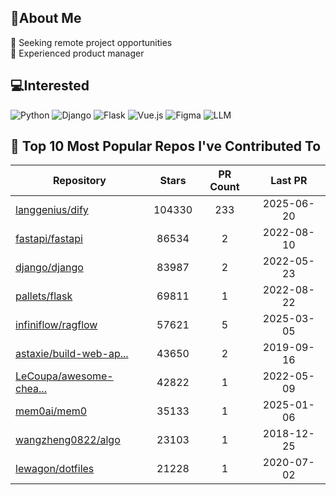 ## 💫About Me 
👯 Seeking remote project opportunities   
🌱 Experienced product manager

## 💻Interested
![Python](https://img.shields.io/badge/python-3670A0?style=for-the-badge&logo=python&logoColor=ffdd54) ![Django](https://img.shields.io/badge/django-%23092E20.svg?style=for-the-badge&logo=django&logoColor=white) ![Flask](https://img.shields.io/badge/flask-%23000.svg?style=for-the-badge&logo=flask&logoColor=white) ![Vue.js](https://img.shields.io/badge/vuejs-%2335495e.svg?style=for-the-badge&logo=vuedotjs&logoColor=%234FC08D)  ![Figma](https://img.shields.io/badge/figma-%23F24E1E.svg?style=for-the-badge&logo=figma&logoColor=white) ![LLM](https://img.shields.io/badge/LLM-%23412991.svg?style=for-the-badge&logo=openai&logoColor=white)

## 🌟 Top 10 Most Popular Repos I've Contributed To

| Repository | Stars | PR Count | Last PR |
|-----|:---:|:---:|:---:|
| [langgenius/dify](https://github.com/langgenius/dify) | 104330 | 233 | 2025-06-20 |
| [fastapi/fastapi](https://github.com/fastapi/fastapi) | 86534 | 2 | 2022-08-10 |
| [django/django](https://github.com/django/django) | 83987 | 2 | 2022-05-23 |
| [pallets/flask](https://github.com/pallets/flask) | 69811 | 1 | 2022-08-22 |
| [infiniflow/ragflow](https://github.com/infiniflow/ragflow) | 57621 | 5 | 2025-03-05 |
| [astaxie/build-web-ap...](https://github.com/astaxie/build-web-application-with-golang) | 43650 | 2 | 2019-09-16 |
| [LeCoupa/awesome-chea...](https://github.com/LeCoupa/awesome-cheatsheets) | 42822 | 1 | 2022-05-09 |
| [mem0ai/mem0](https://github.com/mem0ai/mem0) | 35133 | 1 | 2025-01-06 |
| [wangzheng0822/algo](https://github.com/wangzheng0822/algo) | 23103 | 1 | 2018-12-25 |
| [lewagon/dotfiles](https://github.com/lewagon/dotfiles) | 21228 | 1 | 2020-07-02 |

